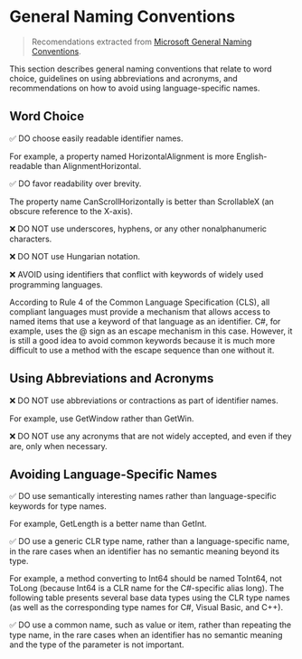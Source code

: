 ﻿# General Naming Conventions
> Recomendations extracted from [Microsoft General Naming Conventions](https://learn.microsoft.com/en-us/dotnet/standard/design-guidelines/general-naming-conventions?redirectedfrom=MSDN).

This section describes general naming conventions that relate to word choice, guidelines on using abbreviations and acronyms, and recommendations on how to avoid using language-specific names.

## Word Choice
✅ DO choose easily readable identifier names.

For example, a property named HorizontalAlignment is more English-readable than AlignmentHorizontal.

✅ DO favor readability over brevity.

The property name CanScrollHorizontally is better than ScrollableX (an obscure reference to the X-axis).

❌ DO NOT use underscores, hyphens, or any other nonalphanumeric characters.

❌ DO NOT use Hungarian notation.

❌ AVOID using identifiers that conflict with keywords of widely used programming languages.

According to Rule 4 of the Common Language Specification (CLS), all compliant languages must provide a mechanism that allows access to named items that use a keyword of that language as an identifier. C#, for example, uses the @ sign as an escape mechanism in this case. However, it is still a good idea to avoid common keywords because it is much more difficult to use a method with the escape sequence than one without it.

## Using Abbreviations and Acronyms
❌ DO NOT use abbreviations or contractions as part of identifier names.

For example, use GetWindow rather than GetWin.

❌ DO NOT use any acronyms that are not widely accepted, and even if they are, only when necessary.

## Avoiding Language-Specific Names
✅ DO use semantically interesting names rather than language-specific keywords for type names.

For example, GetLength is a better name than GetInt.

✅ DO use a generic CLR type name, rather than a language-specific name, in the rare cases when an identifier has no semantic meaning beyond its type.

For example, a method converting to Int64 should be named ToInt64, not ToLong (because Int64 is a CLR name for the C#-specific alias long). The following table presents several base data types using the CLR type names (as well as the corresponding type names for C#, Visual Basic, and C++).

✅ DO use a common name, such as value or item, rather than repeating the type name, in the rare cases when an identifier has no semantic meaning and the type of the parameter is not important.